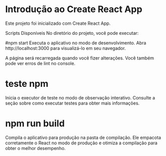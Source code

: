 # Introdução ao Create React App
Este projeto foi inicializado com Create React App.

Scripts Disponíveis
No diretório do projeto, você pode executar:

#npm start
Executa o aplicativo no modo de desenvolvimento.
Abra http://localhost:3000 para visualizá-lo em seu navegador.

A página será recarregada quando você fizer alterações.
Você também pode ver erros de lint no console.

# teste npm
Inicia o executor de teste no modo de observação interativo.
Consulte a seção sobre como executar testes para obter mais informações.

# npm run build
Compila o aplicativo para produção na pasta de compilação.
Ele empacota corretamente o React no modo de produção e otimiza a compilação para obter o melhor desempenho.


